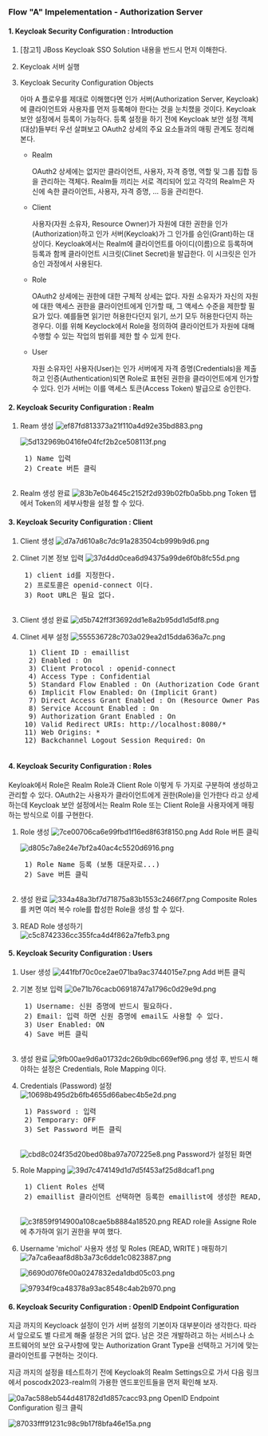 ### Flow "A" Impelementation - Authorization Server

#### 1. Keycloak Security Configuration : Introduction
1. \[참고1\] JBoss Keycloak SSO Solution 내용을 반드시 먼저 이해한다.
2. Keycloak 서버 실행
3. Keycloak Security Configuration Objects
	<p>
	아마  A 플로우를 제대로 이해했다면 인가 서버(Authorization Server, Keycloak)에 클라이언트와 사용자를 먼저 등록해야 한다는 것을 눈치챘을 것이다. Keycloak 보안 설정에서 등록이 가능하다. 등록 설정을 하기 전에 Keycloak 보안 설정 객체(대상)들부터 우선 살펴보고 OAuth2 상세의 주요 요소들과의 매핑 관계도 정리해 본다.
	</p>
	
	-	Realm
		<p>
		OAuth2 상세에는 없지만 클라이언트, 사용자, 자격 증명, 역할 및 그룹 집합 등을 관리하는 객체다. Realm들 끼리는 서로 격리되어 있고 각각의 Realm은 자신에 속한 클라이언트, 사용자, 자격 증명, ... 등을 관리한다.
		</p>
	
	-	Client
		<p>
		사용자(자원 소유자, Resource Owner)가 자원에 대한 권한을 인가(Authorization)하고 인가 서버(Keycloak)가 그 인가를 승인(Grant)하는 대상이다. Keycloak에서는 Realm에 클라이언트를 아이디(이름)으로 등록하며 등록과 함께 클라이언트 시크릿(Clinet Secret)을 발급한다. 이 시크릿은 인가 승인 과정에서 사용된다.  
		</p>
	
	- Role
		<p>
		OAuth2 상세에는 권한에 대한 구체적 상세는 없다. 자원 소유자가 자신의 자원에 대한 액세스 권한을 클라이언트에게 인가할 때, 그 액세스 수준을 제한할 필요가 있다. 예를들면 읽기만 허용한다던지 읽기, 쓰기 모두 허용한다던지 하는 경우다. 이를 위해 Keyclock에서 Role을 정의하여 클라이언트가 자원에 대해 수행할 수 있는 작업의 범위를 제한 할 수 있게 한다.
		</p>
	
	-	User
		<p>
		자원 소유자인 사용자(User)는 인가 서버에게 자격 증명(Credentials)을 제출하고 인증(Authentication)되면 Role로 표현된 권한을 클라이언트에게 인가할 수 있다. 인가 서버는 이를 액세스 토큰(Access Token) 발급으로 승인한다.
		</p>

#### 2. Keycloak Security Configuration : Realm 
1. Ream 생성
	![ef87fd813373a21f110a4d92e35bd883.png](./_resources/ef87fd813373a21f110a4d92e35bd883.png)
	<br>

	![5d132969b0416fe04fcf2b2ce508113f.png](./_resources/5d132969b0416fe04fcf2b2ce508113f.png)
	<pre>
	1) Name 입력
	2) Create 버튼 클릭
	</pre>

2. Realm 생성 완료
	![83b7e0b4645c2152f2d939b02fb0a5bb.png](./_resources/83b7e0b4645c2152f2d939b02fb0a5bb.png)
	Token 탭에서 Token의 세부사항을 설정 할 수 있다.

#### 3. Keycloak Security Configuration : Client
1. Client 생성
	![d7a7d610a8c7dc91a283504cb999b9d6.png](./_resources/d7a7d610a8c7dc91a283504cb999b9d6.png)

2. Clinet 기본 정보 입력
	![37d4dd0cea6d94375a99de6f0b8fc55d.png](./_resources/37d4dd0cea6d94375a99de6f0b8fc55d.png)
	<pre>
	1) client id를 지정한다.
	2) 프로토콜은 openid-connect 이다.
	3) Root URL은 필요 없다.
	</pre>

3. Client 생성 완료
	![d5b742ff3f3692dd1e8a2b95dd1d5df8.png](./_resources/d5b742ff3f3692dd1e8a2b95dd1d5df8.png)
		
4. Clinet 세부 설정
	![555536728c703a029ea2d15dda636a7c.png](./_resources/555536728c703a029ea2d15dda636a7c.png)	
	<pre>
	 1) Client ID : emaillist
	 2) Enabled : On
	 3) Client Protocol : openid-connect
	 4) Access Type : Confidential
	 5) Standard Flow Enabled : On (Authorization Code Grant)
	 6) Implicit Flow Enabled: On (Implicit Grant)
	 7) Direct Access Grant Enabled : On (Resource Owner Password Credentials Grant)
	 8) Service Account Enabled : On
	 9) Authorization Grant Enabled : On
	10) Valid Redirect URIs: http://localhost:8080/*
	11) Web Origins: *
	12) Backchannel Logout Session Required: On
	</pre>
	
#### 4. Keycloak Security Configuration : Roles
Keyloak에서 Role은 Realm Role과 Client Role 이렇게 두 가지로 구분하여 생성하고 관리할 수 있다. OAuth2는 사용자가 클라이언트에게 권한(Role)을 인가한다 라고 상세하는데 Keycloak 보안 설정에서는 Realm Role 또는 Client Role을 사용자에게 매핑하는 방식으로 이를 구현한다.
	
1. Role 생성
	![7ce00706ca6e99fbd1f16ed8f63f8150.png](./_resources/7ce00706ca6e99fbd1f16ed8f63f8150.png)
	Add Role 버튼 클릭
	<br>

	![d805c7a8e24e7bf2a40ac4c5520d6916.png](./_resources/d805c7a8e24e7bf2a40ac4c5520d6916.png)
	<pre>
	1) Role Name 등록 (보통 대문자로...)
	2) Save 버튼 클릭
	</pre>

2. 생성 완료
	![334a48a3bf7d71875a83b1553c2466f7.png](./_resources/334a48a3bf7d71875a83b1553c2466f7.png)
	Composite Roles를 켜면 여러 복수 role를 합성한 Role을 생성 할 수 있다.
	<br>
	
3. READ Role 생성하기	
	![c5c8742336cc355fca4d4f862a7fefb3.png](./_resources/c5c8742336cc355fca4d4f862a7fefb3.png)

#### 5. Keycloak Security Configuration : Users
1. User 생성
	![441fbf70c0ce2ae071ba9ac3744015e7.png](./_resources/441fbf70c0ce2ae071ba9ac3744015e7.png)
	Add 버튼 클릭
	<br>

2. 기본 정보 입력
	![0e71b76cacb06918747a1796c0d29e9d.png](./_resources/0e71b76cacb06918747a1796c0d29e9d.png)
	<pre>
	1) Username: 신원 증명에 반드시 필요하다.
	2) Email: 입력 하면 신원 증명에 email도 사용할 수 있다.
	3) User Enabled: ON
	4) Save 버튼 클릭
	</pre>

3. 생성 완료
	![9fb00ae9d6a01732dc26b9dbc669ef96.png](./_resources/9fb00ae9d6a01732dc26b9dbc669ef96.png)
	생성 후, 반드시 해야하는 설정은 Credentials, Role Mapping 이다.
	<br>

4. Credentials (Password) 설정
	![10698b495d2b6fb4655d66abec4b5e2d.png](./_resources/10698b495d2b6fb4655d66abec4b5e2d.png)
	<pre>
	1) Password : 입력
	2) Temporary: OFF
	3) Set Password 버튼 클릭
	</pre>
	
	![cbd8c024f35d20bed08ba97a707225e8.png](./_resources/cbd8c024f35d20bed08ba97a707225e8.png)
	Password가 설정된 화면
	<br>
	
5. Role Mapping
	![39d7c474149d1d7d5f453af25d8dcaf1.png](./_resources/39d7c474149d1d7d5f453af25d8dcaf1.png)
	<pre>
	1) Client Roles 선택
	2) emaillist 클라이언트 선택하면 등록한 emaillist에 생성한 READ, WRITE Role이 보인다.
	</pre>
	
	![c3f859f914900a108cae5b8884a18520.png](./_resources/c3f859f914900a108cae5b8884a18520.png)
	READ role을 Assigne Role에 추가하여 읽기 권한을 부여 했다.
	<br>
	
6. Username 'michol' 사용자 생성 및 Roles (READ, WRITE ) 매핑하기
	![7a7ca6eaaf8d8b3a73c6dde1c0823887.png](./_resources/7a7ca6eaaf8d8b3a73c6dde1c0823887.png)
	<br>
	
	![6690d076fe00a0247832eda1dbd05c03.png](./_resources/6690d076fe00a0247832eda1dbd05c03.png)
	<br>
	
	![97934f9ca48378a93ac8548c4ab2b970.png](./_resources/97934f9ca48378a93ac8548c4ab2b970.png)
	<br>
	
#### 6. Keycloak Security Configuration : OpenID Endpoint Configuration
지금 까지의 Keycloack 설정이 인가 서버 설정의 기본이자 대부분이라 생각한다. 따라서 앞으로도 별 다르게 해줄 설정은 거의 없다. 남은 것은 개발하려고 하는 서비스나 소프트웨어의 보안 요구사항에 맞는 Authorization Grant Type을 선택하고 거기에 맞는 클라이언트를 구현하는 것이다.

지금 까지의 설정을 테스트하기 전에 Keycloak의 Realm Settings으로 가서 다음 링크에서 poscodx2023-realm의 가용한 엔드포인트들을 먼저 확인해 보자.

![0a7ac588eb544d481782d1d857cacc93.png](./_resources/0a7ac588eb544d481782d1d857cacc93.png)
OpenID Endpoint Configuration 링크 클릭
	
![87033fff91231c98c9b17f8bfa46e15a.png](./_resources/87033fff91231c98c9b17f8bfa46e15a.png)
